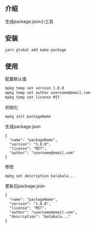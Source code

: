 ##  介绍
生成package.json小工具

## 安装
```sh
yarn global add make-package
```

## 使用
配置默认值
```sh
mpkg temp set version 1.0.0
mpkg temp set author username@email.com
mpkg temp set license MIT
```

初始化
```sh
mpkg init packageName
```

生成package.json
```
{
  "name": "packageName",
  "version": "1.0.0",
  "license": "MIT",
  "author": "username@email.com"
}
```

修改
```sh
mpkg set description balabala...
```

更新后package.json
```
{
  "name": "packageName",
  "version": "1.0.0",
  "license": "MIT",
  "author": "username@email.com",
  "description": "balabala..."
}
```
